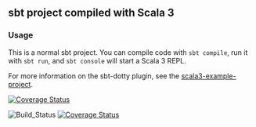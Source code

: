 ## sbt project compiled with Scala 3

### Usage

This is a normal sbt project. You can compile code with `sbt compile`, run it with `sbt run`, and `sbt console` will start a Scala 3 REPL.

For more information on the sbt-dotty plugin, see the
[scala3-example-project](https://github.com/scala/scala3-example-project/blob/main/README.md).

[![Coverage Status](https://coveralls.io/repos/github/JannisLiebscher/shutthebox/badge.svg?branch=master)](https://coveralls.io/github/JannisLiebscher/shutthebox?branch=master)

![Build_Status](https://github.com/<NAME>/<REPONAME>/actions/workflows/scala.yml/badge.svg?branch=master)
<a href='https://coveralls.io/github/JannisLiebscher/shutthebox'><img src='https://coveralls.io/repos/github/JannisLiebscher/shutthebox/badge.svg' alt='Coverage Status' /></a>
